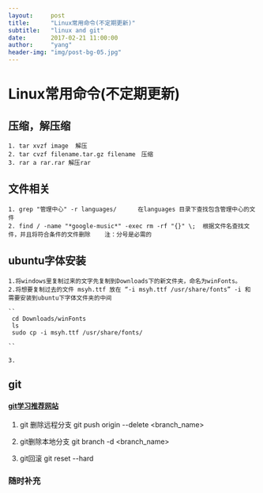 ```yaml
---
layout:     post
title:      "Linux常用命令(不定期更新)"
subtitle:   "linux and git"
date:       2017-02-21 11:00:00
author:     "yang"
header-img: "img/post-bg-05.jpg"
---
```


# Linux常用命令(不定期更新)

## 压缩，解压缩
    
    1. tar xvzf image  解压
    2. tar cvzf filename.tar.gz filename　压缩
    3. rar a rar.rar 解压rar
    
    
## 文件相关
    
    1. grep "管理中心" -r languages/      在languages 目录下查找包含管理中心的文件
    2. find / -name "*google-music*" -exec rm -rf "{}" \;  根据文件名查找文件，并且将符合条件的文件删除    注：分号是必需的

## ubuntu字体安装
    
	1.将windows里复制过来的文字先复制到Downloads下的新文件夹，命名为winFonts。
	2.将想要复制过去的文件 msyh.ttf 放在 “-i msyh.ttf /usr/share/fonts” -i 和 需要安装到ubuntu下字体文件夹的中间

	`` 
	 cd Downloads/winFonts
	 ls
	 sudo cp -i msyh.ttf /usr/share/fonts/

	`` 

	3.
    
## git
    
####  [git学习推荐网站](http://www.liaoxuefeng.com/wiki/0013739516305929606dd18361248578c67b8067c8c017b000/00137628548491051ccfaef0ccb470894c858999603fedf000)

1. git 删除远程分支  		git push origin --delete <branch_name>

2. git删除本地分支 		git branch -d <branch_name>

3. git回滚 			git reset --hard  <HEAD>


### 随时补充
    



